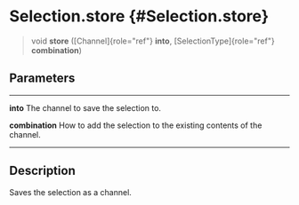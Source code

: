 Selection.store {#Selection.store}
===============

> void **store** ([Channel]{role="ref"} **into**,
> [SelectionType]{role="ref"} **combination**)

Parameters
----------

  ----------------- --------------------------------------------------------
  **into**          The channel to save the selection to.

  **combination**   How to add the selection to the existing contents of the
                    channel.
  ----------------- --------------------------------------------------------

Description
-----------

Saves the selection as a channel.
